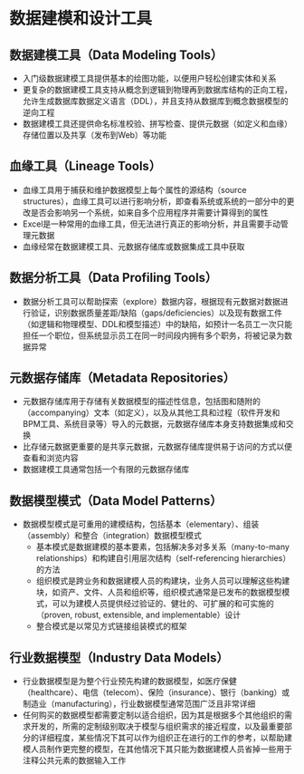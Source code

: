 # 数据建模和设计工具

## 数据建模工具（Data Modeling Tools）

- 入门级数据建模工具提供基本的绘图功能，以便用户轻松创建实体和关系
- 更复杂的数据建模工具支持从概念到逻辑到物理再到数据库结构的正向工程，允许生成数据库数据定义语言（DDL），并且支持从数据库到概念数据模型的逆向工程
- 数据建模工具还提供命名标准校验、拼写检查、提供元数据（如定义和血缘）存储位置以及共享（发布到Web）等功能

## 血缘工具（Lineage Tools）

- 血缘工具用于捕获和维护数据模型上每个属性的源结构（source structures），血缘工具可以进行影响分析，即查看系统或系统的一部分中的更改是否会影响另一个系统，如来自多个应用程序并需要计算得到的属性
- Excel是一种常用的血缘工具，但无法进行真正的影响分析，并且需要手动管理元数据
- 血缘经常在数据建模工具、元数据存储库或数据集成工具中获取

## 数据分析工具（Data Profiling Tools）

- 数据分析工具可以帮助探索（explore）数据内容，根据现有元数据对数据进行验证，识别数据质量差距/缺陷（gaps/deficiencies）以及现有数据工件（如逻辑和物理模型、DDL和模型描述）中的缺陷，如预计一名员工一次只能担任一个职位，但系统显示员工在同一时间段内拥有多个职务，将被记录为数据异常

## 元数据存储库（Metadata Repositories）

- 元数据存储库用于存储有关数据模型的描述性信息，包括图和随附的（accompanying）文本（如定义），以及从其他工具和过程（软件开发和BPM工具、系统目录等）导入的元数据，元数据存储库本身支持数据集成和交换
- 比存储元数据更重要的是共享元数据，元数据存储库提供易于访问的方式以便查看和浏览内容
- 数据建模工具通常包括一个有限的元数据存储库

## 数据模型模式（Data Model Patterns）

- 数据模型模式是可重用的建模结构，包括基本（elementary）、组装（assembly）和整合（integration）数据模型模式
  - 基本模式是数据建模的基本要素，包括解决多对多关系（many-to-many relationships）和构建自引用层次结构（self-referencing hierarchies）的方法
  - 组织模式是跨业务和数据建模人员的构建块，业务人员可以理解这些构建块，如资产、文件、人员和组织等，组织模式通常是已发布的数据模型模式，可以为建模人员提供经过验证的、健壮的、可扩展的和可实施的（proven, robust, extensible, and implementable）设计
  - 整合模式是以常见方式链接组装模式的框架

## 行业数据模型（Industry Data Models）

- 行业数据模型是为整个行业预先构建的数据模型，如医疗保健（healthcare）、电信（telecom）、保险（insurance）、银行（banking）或制造业（manufacturing），行业数据模型通常范围广泛且非常详细
- 任何购买的数据模型都需要定制以适合组织，因为其是根据多个其他组织的需求开发的，所需的定制级别取决于模型与组织需求的接近程度，以及最重要部分的详细程度，某些情况下其可以作为组织正在进行的工作的参考，以帮助建模人员制作更完整的模型，在其他情况下其只能为数据建模人员省掉一些用于注释公共元素的数据输入工作